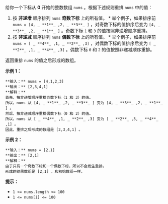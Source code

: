 给你一个下标从 **0** 开始的整数数组 `nums` 。根据下述规则重排 `nums` 中的值：

  1. 按 **非递增** 顺序排列 `nums` **奇数下标** 上的所有值。 
    * 举个例子，如果排序前 `nums = [4, _ **1**_ ,2, _ **3**_ ]` ，对奇数下标的值排序后变为 `[4, _ **3**_ ,2, _ **1**_ ]` 。奇数下标 `1` 和 `3` 的值按照非递增顺序重排。
  2. 按 **非递减** 顺序排列 `nums` **偶数下标** 上的所有值。 
    * 举个例子，如果排序前 `nums = [ _ **4**_ ,1, _ **2**_ ,3]` ，对偶数下标的值排序后变为 `[ _ **2**_ ,1, _ **4**_ ,3]` 。偶数下标 `0` 和 `2` 的值按照非递减顺序重排。

返回重排 `nums` 的值之后形成的数组。



**示例 1：**

    
    
    **输入：** nums = [4,1,2,3]
    **输出：** [2,3,4,1]
    **解释：**
    首先，按非递增顺序重排奇数下标（1 和 3）的值。
    所以，nums 从 [4, _ **1**_ ,2, _ **3**_ ] 变为 [4, _ **3**_ ,2, _ **1**_ ] 。
    然后，按非递减顺序重排偶数下标（0 和 2）的值。
    所以，nums 从 [ _ **4**_ ,1, _ **2**_ ,3] 变为 [ _ **2**_ ,3, _ **4**_ ,1] 。
    因此，重排之后形成的数组是 [2,3,4,1] 。
    

**示例 2：**

    
    
    **输入：** nums = [2,1]
    **输出：** [2,1]
    **解释：**
    由于只有一个奇数下标和一个偶数下标，所以不会发生重排。
    形成的结果数组是 [2,1] ，和初始数组一样。 
    



**提示：**

  * `1 <= nums.length <= 100`
  * `1 <= nums[i] <= 100`

